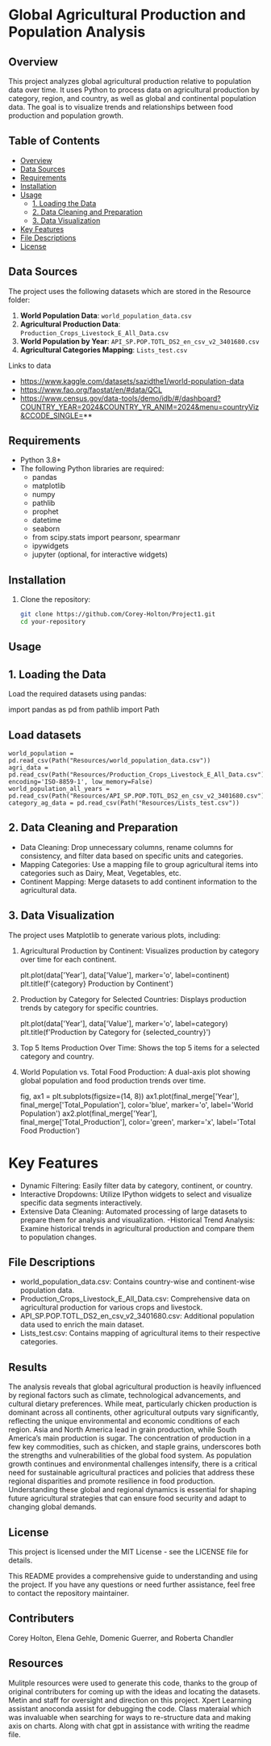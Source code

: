 # Global Agricultural Production and Population Analysis

## Overview

This project analyzes global agricultural production relative to population data over time. It uses Python to process data on agricultural production by category, region, and country, as well as global and continental population data. The goal is to visualize trends and relationships between food production and population growth.

## Table of Contents

- [Overview](#overview)
- [Data Sources](#data-sources)
- [Requirements](#requirements)
- [Installation](#installation)
- [Usage](#usage)
  - [1. Loading the Data](#1-loading-the-data)
  - [2. Data Cleaning and Preparation](#2-data-cleaning-and-preparation)
  - [3. Data Visualization](#3-data-visualization)
- [Key Features](#key-features)
- [File Descriptions](#file-descriptions)
- [License](#license)

## Data Sources

The project uses the following datasets which are stored in the Resource folder:

1. **World Population Data**: `world_population_data.csv`
2. **Agricultural Production Data**: `Production_Crops_Livestock_E_All_Data.csv`
3. **World Population by Year**: `API_SP.POP.TOTL_DS2_en_csv_v2_3401680.csv`
4. **Agricultural Categories Mapping**: `Lists_test.csv`

Links to data
- https://www.kaggle.com/datasets/sazidthe1/world-population-data 
- https://www.fao.org/faostat/en/#data/QCL 
- https://www.census.gov/data-tools/demo/idb/#/dashboard?COUNTRY_YEAR=2024&COUNTRY_YR_ANIM=2024&menu=countryViz&CCODE_SINGLE=**


## Requirements

- Python 3.8+
- The following Python libraries are required:
  - pandas
  - matplotlib
  - numpy
  - pathlib
  - prophet
  - datetime
  - seaborn
  - from scipy.stats import pearsonr, spearmanr
  - ipywidgets
  - jupyter (optional, for interactive widgets)

## Installation

1. Clone the repository:
   ```bash
   git clone https://github.com/Corey-Holton/Project1.git
   cd your-repository
## Usage
## 1. Loading the Data
Load the required datasets using pandas:

import pandas as pd
from pathlib import Path

## Load datasets
    world_population = pd.read_csv(Path("Resources/world_population_data.csv"))
    agri_data = pd.read_csv(Path("Resources/Production_Crops_Livestock_E_All_Data.csv"), encoding='ISO-8859-1', low_memory=False)
    world_population_all_years = pd.read_csv(Path("Resources/API_SP.POP.TOTL_DS2_en_csv_v2_3401680.csv"))
    category_ag_data = pd.read_csv(Path("Resources/Lists_test.csv"))

## 2. Data Cleaning and Preparation
-   Data Cleaning: Drop unnecessary columns, rename columns for consistency, and filter data based on specific units and categories.
-   Mapping Categories: Use a mapping file to group agricultural items into categories such as Dairy, Meat, Vegetables, etc.
-    Continent Mapping: Merge datasets to add continent information to the agricultural data.
## 3. Data Visualization
The project uses Matplotlib to generate various plots, including:

1. Agricultural Production by Continent: Visualizes production by category over time for each continent.

    plt.plot(data['Year'], data['Value'], marker='o', label=continent)
    plt.title(f'{category} Production by Continent')
2. Production by Category for Selected Countries: Displays production trends by category for specific countries.

    plt.plot(data['Year'], data['Value'], marker='o', label=category)
    plt.title(f'Production by Category for {selected_country}')
3. Top 5 Items Production Over Time: Shows the top 5 items for a selected category and country.

4. World Population vs. Total Food Production: A dual-axis plot showing global population and food production trends over time.

    fig, ax1 = plt.subplots(figsize=(14, 8))
    ax1.plot(final_merge['Year'], final_merge['Total_Population'], color='blue', marker='o', label='World Population')
    ax2.plot(final_merge['Year'], final_merge['Total_Production'], color='green', marker='x', label='Total Food Production')
# Key Features
- Dynamic Filtering: Easily filter data by category, continent, or country.
- Interactive Dropdowns: Utilize IPython widgets to select and visualize specific data segments interactively.
- Extensive Data Cleaning: Automated processing of large datasets to prepare them for analysis and visualization.
-Historical Trend Analysis: Examine historical trends in agricultural production and compare them to population changes.
## File Descriptions
- world_population_data.csv: Contains country-wise and continent-wise population data.
- Production_Crops_Livestock_E_All_Data.csv: Comprehensive data on agricultural production for various crops and livestock.
- API_SP.POP.TOTL_DS2_en_csv_v2_3401680.csv: Additional population data used to enrich the main dataset.
- Lists_test.csv: Contains mapping of agricultural items to their respective categories.
## Results
The analysis reveals that global agricultural production is heavily influenced by regional factors such as climate, technological advancements, and cultural dietary preferences. While meat, particularly chicken production is dominant across all continents, other agricultural outputs vary significantly, reflecting the unique environmental and economic conditions of each region. Asia and North America lead in grain production, while South America’s main production is sugar. The concentration of production in a few key commodities, such as chicken, and staple grains, underscores both the strengths and vulnerabilities of the global food system. As population growth continues and environmental challenges intensify, there is a critical need for sustainable agricultural practices and policies that address these regional disparities and promote resilience in food production. Understanding these global and regional dynamics is essential for shaping future agricultural strategies that can ensure food security and adapt to changing global demands.

## License
This project is licensed under the MIT License - see the LICENSE file for details.

This README provides a comprehensive guide to understanding and using the project. If you have any questions or need further assistance, feel free to contact the repository maintainer.

## Contributers
Corey Holton,
Elena Gehle,
Domenic Guerrer, and
Roberta Chandler

## Resources
Mulitple resources were used to generate this code, thanks to the group of original contributers for coming up with the ideas and locating the datasets. Metin and staff for oversight and direction on this project. Xpert Learning assistant anoconda assist for debugging the code. Class materaial which was invaluable when searching for ways to re-structure data and making axis on charts. Along with chat gpt in assistance with writing the readme file.





